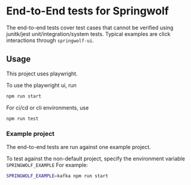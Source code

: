 # End-to-End tests for Springwolf

The end-to-end tests cover test cases that cannot be verified using junitk/jest unit/integration/system tests.
Typical examples are click interactions through `springwolf-ui`.

## Usage

This project uses playwright.

To use the playwright ui, run
```bash
npm run start
```

For ci/cd or cli environments, use
```bash
npm run test
```

### Example project
The end-to-end tests are run against one example project.

To test against the non-default project, specify the environment variable `SPRINGWOLF_EXAMPLE`
For example:
```bash
SPRINGWOLF_EXAMPLE=kafka npm run start
```
